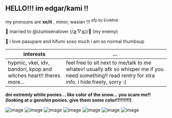 ## HELLO!!! im edgar/kami !!
my pronouns are **xe/it** , minor, wasian !!!                      <sup> pfp by EroMmk <sup/>

💌 married to @izumisenalover (/≧▽≦)/💞 (my enemy)





🐋 i love pasupare and hifumi soso much i am so normal thumbsup

| interests    | ... |
| ----------- | ----------- | 
| hypmic, vkei, idv, bandori, kpop and witches heart!! theres more...   | feel free to sit next to me/talk to me whatev! usually afk so whisper me if you need something!! read rentry for xtra info. i hide freely, sorry :(|

**dni extremly white ponies... like color of the snow... you scare me!! (looking at u genshin ponies. give them some color!!!!!!!!!)**

![image](https://github.com/hifumiizanamilover/hifumiizanamilover/assets/129478712/464a9549-ffdf-43e7-bb53-8e89838ec551) ![image](https://github.com/hifumiizanamilover/hifumiizanamilover/assets/129478712/a531b722-89bc-4368-8df0-76a777241e72)  ![image](https://github.com/hifumiizanamilover/hifumiizanamilover/assets/129478712/97267063-d96b-4fda-ac22-148214415d7d) ![image](https://github.com/hifumiizanamilover/hifumiizanamilover/assets/129478712/29550d99-daae-4c83-90b2-afbe99de4b05)   ![image](https://github.com/hifumiizanamilover/hifumiizanamilover/assets/129478712/8de5eac4-dadf-476c-a5c4-4c0dd42d8ffc)   ![image](https://github.com/hifumiizanamilover/hifumiizanamilover/assets/129478712/562b4b5e-a5f0-4b9e-a639-10a78e6bd09c) ![image](https://github.com/hifumiizanamilover/hifumiizanamilover/assets/129478712/36111336-1312-4291-b43e-f3578b392172)
